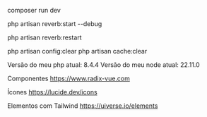 composer run dev

php artisan reverb:start --debug

php artisan reverb:restart

php artisan config:clear
php artisan cache:clear

Versão do meu php atual: 8.4.4
Versão do meu node atual: 22.11.0

Componentes
https://www.radix-vue.com

Ícones
https://lucide.dev/icons

Elementos com Tailwind
https://uiverse.io/elements